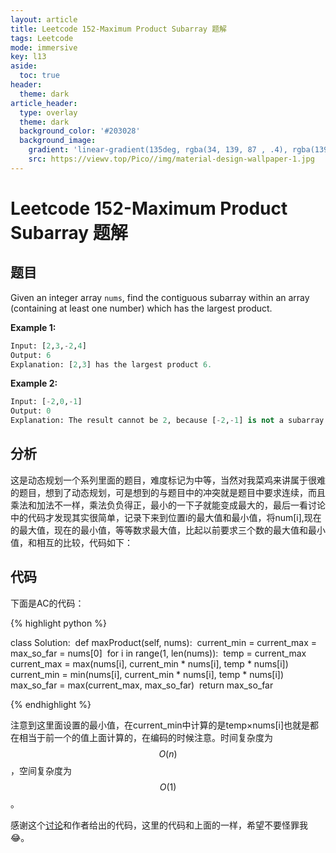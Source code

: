 ```yaml
---
layout: article
title: Leetcode 152-Maximum Product Subarray 题解
tags: Leetcode
mode: immersive
key: l13
aside:
  toc: true
header:
  theme: dark
article_header:
  type: overlay
  theme: dark
  background_color: '#203028'
  background_image:
    gradient: 'linear-gradient(135deg, rgba(34, 139, 87 , .4), rgba(139, 34, 139, .4))'
    src: https://viewv.top/Pico//img/material-design-wallpaper-1.jpg
---
```


# Leetcode 152-Maximum Product Subarray 题解

## 题目

Given an integer array `nums`, find the contiguous subarray within an array (containing at least one number) which has the largest product.

**Example 1:**

```python
Input: [2,3,-2,4]
Output: 6
Explanation: [2,3] has the largest product 6.
```

**Example 2:**

```python
Input: [-2,0,-1]
Output: 0
Explanation: The result cannot be 2, because [-2,-1] is not a subarray.
```

## 分析

这是动态规划一个系列里面的题目，难度标记为中等，当然对我菜鸡来讲属于很难的题目，想到了动态规划，可是想到的与题目中的冲突就是题目中要求连续，而且乘法和加法不一样，乘法负负得正，最小的一下子就能变成最大的，最后一看讨论中的代码才发现其实很简单，记录下来到位置i的最大值和最小值，将num[i],现在的最大值，现在的最小值，等等数求最大值，比起以前要求三个数的最大值和最小值，和相互的比较，代码如下：

## 代码

下面是AC的代码：

{% highlight python %}

class Solution:
​    def maxProduct(self, nums):
​        current_min = current_max = max_so_far = nums[0]
​        for i in range(1, len(nums)):
​            temp = current_max
​            current_max = max(nums[i], current_min * nums[i], temp * nums[i])
​            current_min = min(nums[i], current_min * nums[i], temp * nums[i])
​            max_so_far = max(current_max, max_so_far)
​        return max_so_far

{% endhighlight %}

注意到这里面设置的最小值，在current_min中计算的是temp×nums[i]也就是都在相当于前一个的值上面计算的，在编码的时候注意。时间复杂度为$$O(n)$$，空间复杂度为$$O(1)$$。

感谢这个[讨论](https://leetcode.com/problems/maximum-product-subarray/discuss/218417/Kadane-inspired-Python-solution-in-O(n)-time-and-O(1)-space)和作者给出的代码，这里的代码和上面的一样，希望不要怪罪我😂。